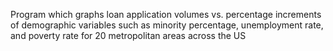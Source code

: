 Program which graphs loan application volumes vs. percentage increments of demographic variables such as minority percentage, unemployment rate, and poverty rate for 20 metropolitan areas across the US
